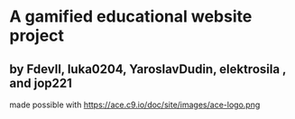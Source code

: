 # A gamified educational website project

## by Fdevll, luka0204, YaroslavDudin, elektrosila , and jop221


made possible with https://ace.c9.io/doc/site/images/ace-logo.png
